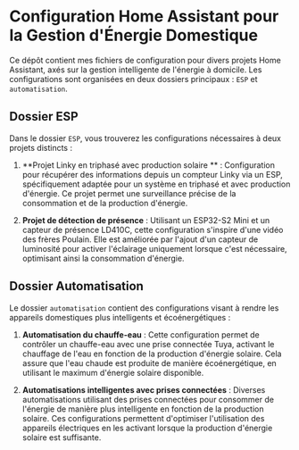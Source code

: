 # Configuration Home Assistant pour la Gestion d'Énergie Domestique

Ce dépôt contient mes fichiers de configuration pour divers projets Home Assistant, axés sur la gestion intelligente de l'énergie à domicile. Les configurations sont organisées en deux dossiers principaux : `ESP` et `automatisation`.

## Dossier ESP

Dans le dossier `ESP`, vous trouverez les configurations nécessaires à deux projets distincts :

1. **Projet Linky en triphasé avec production solaire ** : Configuration pour récupérer des informations depuis un compteur Linky via un ESP, spécifiquement adaptée pour un système en triphasé et avec production d'énergie. Ce projet permet une surveillance précise de la consommation et de la production d'énergie.

2. **Projet de détection de présence** : Utilisant un ESP32-S2 Mini et un capteur de présence LD410C, cette configuration s'inspire d'une vidéo des frères Poulain. Elle est améliorée par l'ajout d'un capteur de luminosité pour activer l'éclairage uniquement lorsque c'est nécessaire, optimisant ainsi la consommation d'énergie.

## Dossier Automatisation

Le dossier `automatisation` contient des configurations visant à rendre les appareils domestiques plus intelligents et écoénergétiques :

1. **Automatisation du chauffe-eau** : Cette configuration permet de contrôler un chauffe-eau avec une prise connectée Tuya, activant le chauffage de l'eau en fonction de la production d'énergie solaire. Cela assure que l'eau chaude est produite de manière écoénergétique, en utilisant le maximum d'énergie solaire disponible.

2. **Automatisations intelligentes avec prises connectées** : Diverses automatisations utilisant des prises connectées pour consommer de l'énergie de manière plus intelligente en fonction de la production solaire. Ces configurations permettent d'optimiser l'utilisation des appareils électriques en les activant lorsque la production d'énergie solaire est suffisante.

